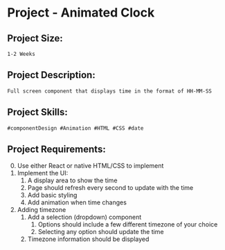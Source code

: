 # Project - Animated Clock

## Project Size: 
    1-2 Weeks

## Project Description:

    Full screen component that displays time in the format of HH-MM-SS

## Project Skills:

    #componentDesign #Animation #HTML #CSS #date

## Project Requirements:

0. Use either React or native HTML/CSS to implement
1. Implement the UI:
    1. A display area to show the time
    2. Page should refresh every second to update with the time
    3. Add basic styling
    4. Add animation when time changes
2. Adding timezone
   1. Add a selection (dropdown) component
      1. Options should include a few different timezone of your choice
      2. Selecting any option should update the time
   2. Timezone information should be displayed
